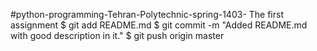 #python-programming-Tehran-Polytechnic-spring-1403-
The first assignment
$ git add README.md
$ git commit -m "Added README.md with good description in it."
$ git push origin master
